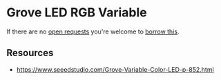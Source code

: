 # Grove LED RGB Variable
If there are no [open requests](../../../../issues?q=is%3Aissue+is%3Aopen+%22Grove+LED+RGB+Variable%22+in%3Atitle) you're welcome to [borrow this](../../../../issues/new?title=Borrow+request+for+Grove+LED+RGB+Variable&body=1+piece+of+%5Bthis%5D%28..%2Fblob%2Fmain%2F.%2FHardware%2FActuators%2FGrove_LED_RGB_Variable.md%29+for+~2+weeks.).

## Resources
- https://www.seeedstudio.com/Grove-Variable-Color-LED-p-852.html
